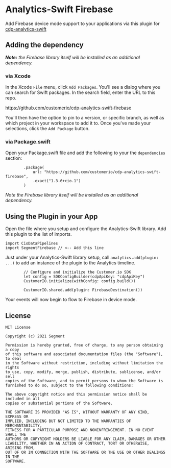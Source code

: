 # Analytics-Swift Firebase

Add Firebase device mode support to your applications via this plugin for [cdp-analytics-swift](https://github.com/customerio/cdp-analytics-swift)

## Adding the dependency

***Note:** the Firebase library itself will be installed as an additional dependency.*

### via Xcode
In the Xcode `File` menu, click `Add Packages`.  You'll see a dialog where you can search for Swift packages.  In the search field, enter the URL to this repo.

https://github.com/customerio/cdp-analytics-swift-firebase

You'll then have the option to pin to a version, or specific branch, as well as which project in your workspace to add it to.  Once you've made your selections, click the `Add Package` button.  

### via Package.swift

Open your Package.swift file and add the following to your the `dependencies` section:

```
        .package(
            url: "https://github.com/customerio/cdp-analytics-swift-firebase",
            .exact("1.3.6+cio.1")
        )
```


*Note the Firebase library itself will be installed as an additional dependency.*


## Using the Plugin in your App

Open the file where you setup and configure the Analytics-Swift library.  Add this plugin to the list of imports.

```
import CioDataPipelines
import SegmentFirebase // <-- Add this line
```

Just under your Analytics-Swift library setup, call `analytics.add(plugin: ...)` to add an instance of the plugin to the Analytics timeline.

```
        // Configure and initialize the Customer.io SDK
        let config = SDKConfigBuilder(cdpApiKey: "cdpApiKey")
        CustomerIO.initialize(withConfig: config.build())
        
        CustomerIO.shared.add(plugin: FirebaseDestination())
```

Your events will now begin to flow to Firebase in device mode.

## License
```
MIT License

Copyright (c) 2021 Segment

Permission is hereby granted, free of charge, to any person obtaining a copy
of this software and associated documentation files (the "Software"), to deal
in the Software without restriction, including without limitation the rights
to use, copy, modify, merge, publish, distribute, sublicense, and/or sell
copies of the Software, and to permit persons to whom the Software is
furnished to do so, subject to the following conditions:

The above copyright notice and this permission notice shall be included in all
copies or substantial portions of the Software.

THE SOFTWARE IS PROVIDED "AS IS", WITHOUT WARRANTY OF ANY KIND, EXPRESS OR
IMPLIED, INCLUDING BUT NOT LIMITED TO THE WARRANTIES OF MERCHANTABILITY,
FITNESS FOR A PARTICULAR PURPOSE AND NONINFRINGEMENT. IN NO EVENT SHALL THE
AUTHORS OR COPYRIGHT HOLDERS BE LIABLE FOR ANY CLAIM, DAMAGES OR OTHER
LIABILITY, WHETHER IN AN ACTION OF CONTRACT, TORT OR OTHERWISE, ARISING FROM,
OUT OF OR IN CONNECTION WITH THE SOFTWARE OR THE USE OR OTHER DEALINGS IN THE
SOFTWARE.
```
